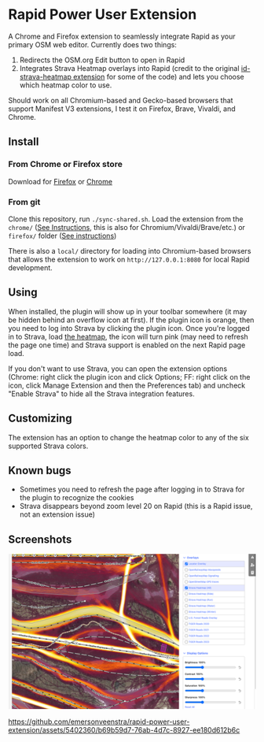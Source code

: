 # Rapid Power User Extension

A Chrome and Firefox extension to seamlessly integrate Rapid as your primary OSM web editor. Currently does two things:

1. Redirects the OSM.org Edit button to open in Rapid
2. Integrates Strava Heatmap overlays into Rapid (credit to the original [id-strava-heatmap extension](https://github.com/cmoffroad/id-strava-heatmap-extension) for some of the code) and lets you choose which heatmap color to use.

Should work on all Chromium-based and Gecko-based browsers that support Manifest V3 extensions, I test it on Firefox, Brave, Vivaldi, and Chrome. 

## Install 

### From Chrome or Firefox store
Download for [Firefox](https://addons.mozilla.org/addon/rapid-power-user-extension/) or [Chrome](https://chromewebstore.google.com/detail/rapid-power-user-extensio/djjkglmhbemnkfjcnfjdanodcbmfpdgm)

### From git
Clone this repository, run `./sync-shared.sh`. Load the extension from the `chrome/` ([See Instructions](https://developer.chrome.com/docs/extensions/get-started/tutorial/hello-world#load-unpacked), this is also for Chromium/Vivaldi/Brave/etc.) or `firefox/` folder ([See instructions](https://developer.mozilla.org/en-US/docs/Mozilla/Add-ons/WebExtensions/Your_first_WebExtension#installing))

There is also a `local/` directory for loading into Chromium-based browsers that allows the extension to work on `http://127.0.0.1:8080` for local Rapid development.

## Using

When installed, the plugin will show up in your toolbar somewhere (it may be hidden behind an overflow icon at first). If the plugin icon is orange, then you need to log into Strava by clicking the plugin icon. Once you're logged in to Strava, load [the heatmap](https://www.strava.com/maps/global-heatmap), the icon will turn pink (may need to refresh the page one time) and Strava support is enabled on the next Rapid page load.

If you don't want to use Strava, you can open the extension options (Chrome: right click the plugin icon and click Options; FF: right click on the icon, click Manage Extension and then the Preferences tab) and uncheck "Enable Strava" to hide all the Strava integration features.

## Customizing

The extension has an option to change the heatmap color to any of the six supported Strava colors.


## Known bugs
- Sometimes you need to refresh the page after logging in to Strava for the plugin to recognize the cookies
- Strava disappears beyond zoom level 20 on Rapid (this is a Rapid issue, not an extension issue)

## Screenshots

![screenshot showing built in Strava support](shared/screenshots/strava-list.png)


https://github.com/emersonveenstra/rapid-power-user-extension/assets/5402360/b69b59d7-76ab-4d7c-8927-ee180d612b6c

